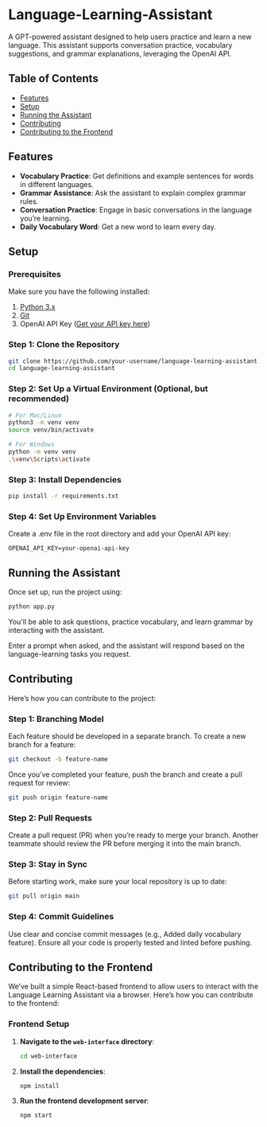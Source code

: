 # Language-Learning-Assistant

A GPT-powered assistant designed to help users practice and learn a new language. This assistant supports conversation practice, vocabulary suggestions, and grammar explanations, leveraging the OpenAI API.

## Table of Contents

- [Features](#features)
- [Setup](#setup)
- [Running the Assistant](#running-the-assistant)
- [Contributing](#contributing)
- [Contributing to the Frontend](#contributing-to-the-frontend)

## Features

- **Vocabulary Practice**: Get definitions and example sentences for words in different languages.
- **Grammar Assistance**: Ask the assistant to explain complex grammar rules.
- **Conversation Practice**: Engage in basic conversations in the language you’re learning.
- **Daily Vocabulary Word**: Get a new word to learn every day.

## Setup

### Prerequisites

Make sure you have the following installed:

1. [Python 3.x](https://www.python.org/downloads/)
2. [Git](https://git-scm.com/)
3. OpenAI API Key ([Get your API key here](https://platform.openai.com/account/api-keys))

### Step 1: Clone the Repository

```bash
git clone https://github.com/your-username/language-learning-assistant.git
cd language-learning-assistant
```

### Step 2: Set Up a Virtual Environment (Optional, but recommended)

```bash
# For Mac/Linux
python3 -m venv venv
source venv/bin/activate

# For Windows
python -m venv venv
.\venv\Scripts\activate
```

### Step 3: Install Dependencies

```bash
pip install -r requirements.txt
```

### Step 4: Set Up Environment Variables

Create a .env file in the root directory and add your OpenAI API key:

```
OPENAI_API_KEY=your-openai-api-key
```

## Running the Assistant

Once set up, run the project using:

```bash
python app.py
```

You'll be able to ask questions, practice vocabulary, and learn grammar by interacting with the assistant.

Enter a prompt when asked, and the assistant will respond based on the language-learning tasks you request.

## Contributing

Here’s how you can contribute to the project:

### Step 1: Branching Model

Each feature should be developed in a separate branch. To create a new branch for a feature:

```bash
git checkout -b feature-name
```

Once you’ve completed your feature, push the branch and create a pull request for review:

```bash
git push origin feature-name
```

### Step 2: Pull Requests

Create a pull request (PR) when you’re ready to merge your branch.
Another teammate should review the PR before merging it into the main branch.

### Step 3: Stay in Sync

Before starting work, make sure your local repository is up to date:

```bash
git pull origin main
```

### Step 4: Commit Guidelines

Use clear and concise commit messages (e.g., Added daily vocabulary feature).
Ensure all your code is properly tested and linted before pushing.

## Contributing to the Frontend

We’ve built a simple React-based frontend to allow users to interact with the Language Learning Assistant via a browser. Here’s how you can contribute to the frontend:

### Frontend Setup

1. **Navigate to the `web-interface` directory**:

   ```bash
   cd web-interface
   ```

2. **Install the dependencies**:

   ```bash
   npm install
   ```

3. **Run the frontend development server**:

   ```bash
   npm start
   ```
